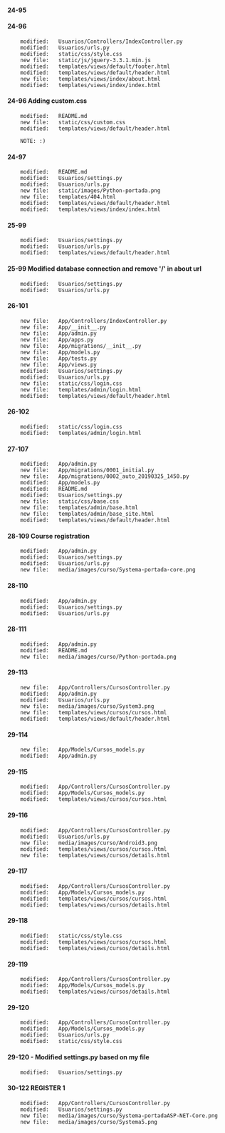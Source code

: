 
#### 24-95


#### 24-96

        modified:   Usuarios/Controllers/IndexController.py
        modified:   Usuarios/urls.py
        modified:   static/css/style.css
        new file:   static/js/jquery-3.3.1.min.js
        modified:   templates/views/default/footer.html
        modified:   templates/views/default/header.html
        new file:   templates/views/index/about.html
        modified:   templates/views/index/index.html

#### 24-96 Adding custom.css

        modified:   README.md
        new file:   static/css/custom.css
        modified:   templates/views/default/header.html

        NOTE: :)

#### 24-97

        modified:   README.md
        modified:   Usuarios/settings.py
        modified:   Usuarios/urls.py
        new file:   static/images/Python-portada.png
        new file:   templates/404.html
        modified:   templates/views/default/header.html
        modified:   templates/views/index/index.html

#### 25-99

        modified:   Usuarios/settings.py
        modified:   Usuarios/urls.py
        modified:   templates/views/default/header.html

#### 25-99 Modified database connection and remove '/' in about url

        modified:   Usuarios/settings.py
        modified:   Usuarios/urls.py

#### 26-101

        new file:   App/Controllers/IndexController.py
        new file:   App/__init__.py
        new file:   App/admin.py
        new file:   App/apps.py
        new file:   App/migrations/__init__.py
        new file:   App/models.py
        new file:   App/tests.py
        new file:   App/views.py
        modified:   Usuarios/settings.py
        modified:   Usuarios/urls.py
        new file:   static/css/login.css
        new file:   templates/admin/login.html
        modified:   templates/views/default/header.html

#### 26-102

        modified:   static/css/login.css
        modified:   templates/admin/login.html

#### 27-107

        modified:   App/admin.py
        new file:   App/migrations/0001_initial.py
        new file:   App/migrations/0002_auto_20190325_1450.py
        modified:   App/models.py
        modified:   README.md
        modified:   Usuarios/settings.py
        new file:   static/css/base.css
        new file:   templates/admin/base.html
        new file:   templates/admin/base_site.html
        modified:   templates/views/default/header.html

#### 28-109 Course registration

        modified:   App/admin.py
        modified:   Usuarios/settings.py
        modified:   Usuarios/urls.py
        new file:   media/images/curso/Systema-portada-core.png

#### 28-110
 
        modified:   App/admin.py
        modified:   Usuarios/settings.py
        modified:   Usuarios/urls.py

#### 28-111

        modified:   App/admin.py
        modified:   README.md
        new file:   media/images/curso/Python-portada.png


#### 29-113 

        new file:   App/Controllers/CursosController.py
        modified:   App/admin.py
        modified:   Usuarios/urls.py
        new file:   media/images/curso/System3.png
        new file:   templates/views/cursos/cursos.html
        modified:   templates/views/default/header.html


#### 29-114

        new file:   App/Models/Cursos_models.py
        modified:   App/admin.py


#### 29-115

        modified:   App/Controllers/CursosController.py
        modified:   App/Models/Cursos_models.py
        modified:   templates/views/cursos/cursos.html


#### 29-116

        modified:   App/Controllers/CursosController.py
        modified:   Usuarios/urls.py
        new file:   media/images/curso/Android3.png
        modified:   templates/views/cursos/cursos.html
        new file:   templates/views/cursos/details.html


#### 29-117

        modified:   App/Controllers/CursosController.py
        modified:   App/Models/Cursos_models.py
        modified:   templates/views/cursos/cursos.html
        modified:   templates/views/cursos/details.html


#### 29-118

        modified:   static/css/style.css
        modified:   templates/views/cursos/cursos.html
        modified:   templates/views/cursos/details.html


#### 29-119

        modified:   App/Controllers/CursosController.py
        modified:   App/Models/Cursos_models.py
        modified:   templates/views/cursos/details.html


#### 29-120

        modified:   App/Controllers/CursosController.py
        modified:   App/Models/Cursos_models.py
        modified:   Usuarios/urls.py
        modified:   static/css/style.css


#### 29-120 - Modified settings.py based on my file

        modified:   Usuarios/settings.py


#### 30-122 REGISTER 1

        modified:   App/Controllers/CursosController.py
        modified:   Usuarios/settings.py
        new file:   media/images/curso/Systema-portadaASP-NET-Core.png
        new file:   media/images/curso/Systema5.png